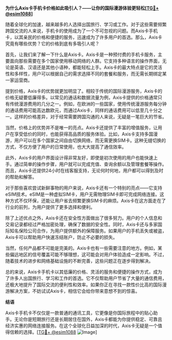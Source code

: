 **为什么Axis卡手机卡价格如此吸引人？——让你的国际漫游体验更轻松[[TG💪+ @esim1088](https://t.me/s/esim1088)]**

随着全球化的加速，越来越多的人选择出国旅行、学习或工作。对于这些需要频繁跨国交流的人来说，手机卡的使用成为了一个不可忽视的问题。而Axis卡手机卡，以其亲民的价格和便捷的服务，迅速成为了许多用户的首选。那么，Axis卡究竟有哪些优势？它的价格到底有多吸引人呢？

首先，让我们来了解一下什么是Axis卡。Axis卡是一种预付费的手机卡服务，主要面向那些需要在多个国家使用移动网络的人群。它支持多种语言的操作界面，无论是英语、汉语还是其他小语种，都能轻松上手。Axis卡的最大特点是它的灵活性和多样性，用户可以根据自己的需求选择不同的套餐和服务，而无需长期绑定某一家运营商。

提到价格，Axis卡的优势就更加明显了。相较于传统的国际漫游服务，Axis卡的价格无疑要低廉得多。以常见的通话和数据流量为例，Axis卡提供的价格通常只有传统漫游费用的几分之一。例如，在欧洲的一些国家，使用传统漫游服务每分钟的通话费用可能高达数欧元，而通过Axis卡，同样的通话费用可以低至几十分之一。这样的价格差异，对于经常需要跨国沟通的人来说，无疑是一笔巨大的节省。

当然，价格上的优势并不是唯一的亮点。Axis卡还提供了丰富的增值服务，让用户在享受低价的同时，也能获得高品质的服务体验。比如，Axis卡支持多国漫游，用户可以在多个国家之间自由切换网络，而无需更换SIM卡。这种无缝切换的方式，不仅方便了用户的日常使用，也大大提高了通信效率。

此外，Axis卡的用户界面设计得非常友好，即使是初次使用的用户也能快速上手。通过简单的操作步骤，用户就可以完成充值、查询余额以及管理套餐等操作。而且，Axis卡还提供24小时在线客服支持，无论何时何地，用户都可以得到及时的帮助和解答。

对于那些喜欢尝试新鲜事物的用户来说，Axis卡还有一个特别的亮点——它支持eSIM技术。eSIM是一种虚拟SIM卡，用户无需物理SIM卡即可完成网络连接。这种方式不仅环保，还能让用户省去频繁更换SIM卡的麻烦。Axis卡在这方面走在了行业的前列，为用户提供了更多选择和便利。

除了上述优点之外，Axis卡还在安全性方面做出了很多努力。用户的个人信息和交易记录都经过严格加密处理，确保了数据的安全性。同时，Axis卡还与多家国际知名保险公司合作，为用户提供额外的保障服务。如果用户的手机丢失或被盗，Axis卡可以帮助用户快速冻结账户，防止不必要的损失。

当然，任何产品都不可能是完美的。Axis卡也有一些需要注意的地方。例如，某些偏远地区的信号覆盖可能不够理想，这可能会对用户体验造成一定影响。不过，随着技术的进步和网络基础设施的不断完善，这些问题正在逐步得到解决。

总的来说，Axis卡手机卡以其低廉的价格、灵活的服务和便捷的操作方式，成为了许多人出国旅行、学习和工作的首选。它不仅帮助用户节省了大量的通信费用，还极大地提升了国际交流的便利性和效率。如果你正在寻找一款性价比高的国际漫游解决方案，不妨试试Axis卡，相信它会给你带来意想不到的惊喜。

**结语**

Axis卡手机卡不仅仅是一款普通的通讯工具，它更像是你国际旅程中的贴心助手。无论你是短期旅行还是长期居住在国外，Axis卡都能为你提供稳定、可靠且经济实惠的网络连接服务。在这个全球化日益加深的时代，Axis卡无疑是一个值得信赖的选择。[[TG💪+ @esim1088](https://t.me/s/esim1088) ![Image](https://i.postimg.cc/4NQfJmqS/Snipaste-2025-05-13-00-14-12.png)]